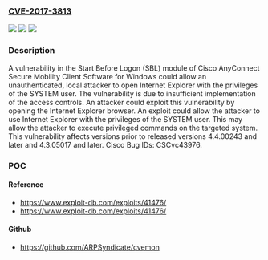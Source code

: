 ### [CVE-2017-3813](https://cve.mitre.org/cgi-bin/cvename.cgi?name=CVE-2017-3813)
![](https://img.shields.io/static/v1?label=Product&message=Cisco%20AnyConnect%20Secure%20Mobility%20Client%20Software%20for%20Windows%20Versions%20prior%20to%20released%20versions%204.4.00243%20and%20later%20and%204.3.05017%20and%20later.&color=blue)
![](https://img.shields.io/static/v1?label=Version&message=n%2Fa&color=blue)
![](https://img.shields.io/static/v1?label=Vulnerability&message=CWE-264&color=brighgreen)

### Description

A vulnerability in the Start Before Logon (SBL) module of Cisco AnyConnect Secure Mobility Client Software for Windows could allow an unauthenticated, local attacker to open Internet Explorer with the privileges of the SYSTEM user. The vulnerability is due to insufficient implementation of the access controls. An attacker could exploit this vulnerability by opening the Internet Explorer browser. An exploit could allow the attacker to use Internet Explorer with the privileges of the SYSTEM user. This may allow the attacker to execute privileged commands on the targeted system. This vulnerability affects versions prior to released versions 4.4.00243 and later and 4.3.05017 and later. Cisco Bug IDs: CSCvc43976.

### POC

#### Reference
- https://www.exploit-db.com/exploits/41476/
- https://www.exploit-db.com/exploits/41476/

#### Github
- https://github.com/ARPSyndicate/cvemon

